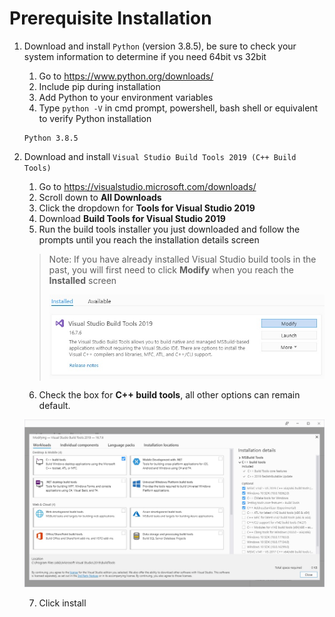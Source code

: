 # Prerequisite Installation
1. Download and install `Python` (version 3.8.5), be sure to check your system information to determine if you need 64bit vs 32bit
	1. Go to https://www.python.org/downloads/
	2. Include pip during installation
	3. Add Python to your environment variables
	4. Type `python -V` in cmd prompt, powershell, bash shell or equivalent to verify Python installation

	```
	Python 3.8.5
	```
2. Download and install `Visual Studio Build Tools 2019 (C++ Build Tools)`
	1. Go to https://visualstudio.microsoft.com/downloads/
	2. Scroll down to **All Downloads**
	3. Click the dropdown for **Tools for Visual Studio 2019**
	4. Download **Build Tools for Visual Studio 2019**
	5. Run the build tools installer you just downloaded and follow the prompts until you reach the installation details screen
	> Note: If you have already installed Visual Studio build tools in the past, you will first need to click **Modify** when you reach the **Installed** screen 
	> 
	> ![Modify Visual Studio](Images/PrerequisiteInstallation/Modify.jpg)
	
	6. Check the box for **C++ build tools**, all other options can remain default.
	
	![Visual Studio Build Tools](Images/PrerequisiteInstallation/VisualStudioBuildTools.jpg)
	
	7. Click install
